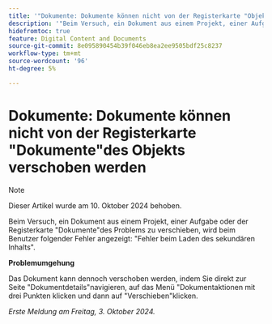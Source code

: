 ```yaml
---
title: '"Dokumente: Dokumente können nicht von der Registerkarte "Objektdokumente"verschoben werden'
description: '"Beim Versuch, ein Dokument aus einem Projekt, einer Aufgabe oder der Registerkarte "Dokumente"des Problems zu verschieben, wird beim Benutzer folgender Fehler angezeigt: Fehler beim Laden des sekundären Inhalts."'
hidefromtoc: true
feature: Digital Content and Documents
source-git-commit: 8e095890454b39f046eb8ea2ee9505bdf25c8237
workflow-type: tm+mt
source-wordcount: '96'
ht-degree: 5%

---
```


# Dokumente: Dokumente können nicht von der Registerkarte &quot;Dokumente&quot;des Objekts verschoben werden

>[!NOTE]
>
>Dieser Artikel wurde am 10. Oktober 2024 behoben.

Beim Versuch, ein Dokument aus einem Projekt, einer Aufgabe oder der Registerkarte &quot;Dokumente&quot;des Problems zu verschieben, wird beim Benutzer folgender Fehler angezeigt: &quot;Fehler beim Laden des sekundären Inhalts&quot;.

**Problemumgehung**

Das Dokument kann dennoch verschoben werden, indem Sie direkt zur Seite &quot;Dokumentdetails&quot;navigieren, auf das Menü &quot;Dokumentaktionen mit drei Punkten klicken und dann auf &quot;Verschieben&quot;klicken.

_Erste Meldung am Freitag, 3. Oktober 2024._
